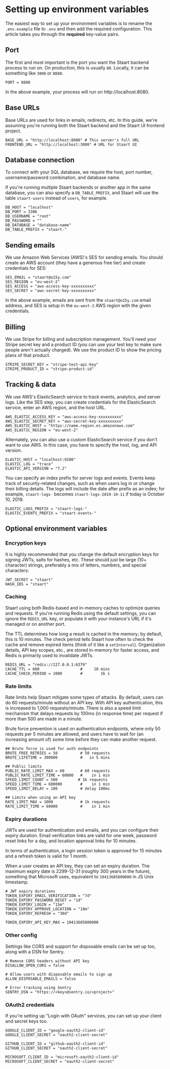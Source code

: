 # Setting up environment variables

The easiest way to set up your environment variables is to rename the `.env.example` file to `.env` and then add the required configuration. This article takes you through the **required** key-value pairs.

## Port

The first and most important is the port you want the Staart backend process to run on. On production, this is usually `80`. Locally, it can be something like `3000` or `8080`.

```env
PORT = 8080
```

In the above example, your process will run on http://localhost:8080.

## Base URLs

Base URLs are used for links in emails, redirects, etc. In this guide, we're assuming you're running both the Staart backend and the Staart UI frontend project.

```env
BASE_URL = "http://localhost:8080" # This server's full URL
FRONTEND_URL = "http://localhost:3000" # URL for Staart UI
```

## Database connection

To connect with your SQL database, we require the host, port number, username/password combination, and database name.

If you're running multiple Staart backends or another app in the same database, you can also specify a `DB_TABLE_PREFIX`, and Staart will use the table `staart-users` instead of `users`, for example.

```env
DB_HOST = "localhost"
DB_PORT = 3306
DB_USERNAME = "root"
DB_PASSWORD = ""
DB_DATABASE = "database-name"
DB_TABLE_PREFIX = "staart-"
```

## Sending emails

We use Amazon Web Services (AWS)'s SES for sending emails. You should create an AWS account (they have a generous free tier) and create credentials for SES:

```env
SES_EMAIL = "staart@o15y.com"
SES_REGION = "eu-west-2"
SES_ACCESS = "aws-access-key-xxxxxxxxxx"
SES_SECRET = "aws-secret-key-xxxxxxxxxx"
```

In the above example, emails are sent from the `staart@o15y.com` email address, and SES is setup in the `eu-west-2` AWS region with the given credentials.

## Billing

We use Stripe for billing and subscription management. You'll need your Stripe secret key and a product ID (you can use your test key to make sure people aren't actually charged). We use the product ID to show the pricing plans of that product.

```env
STRIPE_SECRET_KEY = "stripe-test-api-key"
STRIPE_PRODUCT_ID = "stripe-product-id"
```

## Tracking & data

We use AWS's ElasticSearch service to track events, analytics, and server logs. Like the SES step, you can create credentials for the ElasticSearch service, enter an AWS region, and the host URL.

```env
AWS_ELASTIC_ACCESS_KEY = "aws-access-key-xxxxxxxxxx"
AWS_ELASTIC_SECRET_KEY = "aws-secret-key-xxxxxxxxxx"
AWS_ELASTIC_HOST = "https://name.region.es.amazonaws.com"
AWS_ELASTIC_REGION = "eu-west-2"
```

Alternately, you can also use a custom ElasticSearch service if you don't want to use AWS. In this case, you have to specify the host, log, and API version.

```env
ELASTIC_HOST = "localhost:9200"
ELASTIC_LOG = "trace"
ELASTIC_API_VERSION = "7.2"
```

You can specify an index prefix for server logs and events. Events keep track of security-related changes, such as when users log in or change their billing details. The logs will include the date after prefix as an index; for example, `staart-logs-` becomes `staart-logs-2019-10-11` if today is October 10, 2019.

```env
ELASTIC_LOGS_PREFIX = "staart-logs-"
ELASTIC_EVENTS_PREFIX = "staart-events-"
```

## Optional environment variables

### Encryption keys

It is highly recommended that you change the default encryption keys for signing JWTs, salts for hashes, etc. These should just be large (10+ character) strings, preferably a mix of letters, numbers, and special characters:

```env
JWT_SECRET = "staart"
HASH_IDS = "staart"
```

### Caching

Staart using both Redis-based and in-memory caches to optimize queries and requests. If you're running Redis using the default settings, you can ignore the `REDIS_URL` key, or populate it with your instance's URL if it's managed or on another port.

The TTL determines how long a result is cached in the memory; by default, this is 10 minutes. The check period tells Staart how often to check the cache and remove expired items (think of it like a `setInterval`). Organization details, API key scopes, etc., are stored in-memory for faster access, and Redis is primarily used to invalidate JWTs.

```env
REDIS_URL = "redis://127.0.0.1:6379"
CACHE_TTL = 600                  #     10 mins
CACHE_CHECK_PERIOD = 1000        #        1k s
```

### Rate limits

Rate limits help Staart mitigate some types of attacks. By default, users can do 60 requests/minute without an API key. With API key authentication, this is increased to 1,000 requests/minute. There is also a speed limit mechanism that delays requests by 100ms (in response time) per request if more than 500 are made in a minute.

Brute force prevention is used on authentication endpoints, where only 50 requests per 5 minutes are allowed, and users have to wait for (an increasing amount of) some time before they can make another request.

```env
## Brute force is used for auth endpoints
BRUTE_FREE_RETRIES = 50          # 50 requests
BRUTE_LIFETIME = 300000          #   in 5 mins

## Public limits
PUBLIC_RATE_LIMIT_MAX = 60       # 60 requests
PUBLIC_RATE_LIMIT_TIME = 60000   #    in 1 min
SPEED_LIMIT_COUNT = 500         # 1k requests
SPEED_LIMIT_TIME = 600000        #    in 1 min
SPEED_LIMIT_DELAY = 100          # delay 100ms

## Limits when using an API key
RATE_LIMIT_MAX = 1000            # 1k requests
RATE_LIMIT_TIME = 60000          #    in 1 min
```

### Expiry durations

JWTs are used for authentication and emails, and you can configure their expiry duration. Email verification links are valid for one week, password reset links for a day, and location approval links for 10 minutes.

In terms of authentication, a login session token is approved for 15 minutes and a refresh token is valid for 1 month.

When a user creates an API key, they can set an expiry duration. The maximum expiry date is 2299-12-31 (roughly 300 years in the future), something that Microsoft uses, equivalent to `10413685800000` in JS Unix timestamp.

```env
# JWT expiry durations
TOKEN_EXPIRY_EMAIL_VERIFICATION = "7d"
TOKEN_EXPIRY_PASSWORD_RESET = "1d"
TOKEN_EXPIRY_LOGIN = "15m"
TOKEN_EXPIRY_APPROVE_LOCATION = "10m"
TOKEN_EXPIRY_REFRESH = "30d"

TOKEN_EXPIRY_API_KEY_MAX = 10413685800000
```

### Other config

Settings like CORS and support for disposable emails can be set up too, along with a DSN for Sentry.

```env
# Remove CORS headers without API key
DISALLOW_OPEN_CORS = false

# Allow users with disposable emails to sign up
ALLOW_DISPOSABLE_EMAILS = false

# Error tracking using Sentry
SENTRY_DSN = "https://<key>@sentry.io/<project>"
```

### OAuth2 credentials

If you're setting up "Login with OAuth" services, you can set up your client and secret keys too.

```env
GOOGLE_CLIENT_ID = "google-oauth2-client-id"
GOOGLE_CLIENT_SECRET = "oauth2-client-secret"

GITHUB_CLIENT_ID = "github-oauth2-client-id"
GITHUB_CLIENT_SECRET = "oauth2-client-secret"

MICROSOFT_CLIENT_ID = "microsoft-oauth2-client-id"
MICROSOFT_CLIENT_SECRET = "oauth2-client-secret"
```
